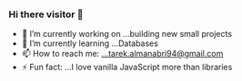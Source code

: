 ### Hi there visitor 👋

- 🔭 I’m currently working on ...building new small projects
- 🌱 I’m currently learning ...Databases
- 📫 How to reach me: ...tarek.almanabri94@gmail.com
- ⚡ Fun fact: ...I love vanilla JavaScript more than libraries 

